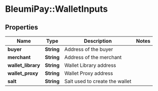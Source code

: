 # BleumiPay::WalletInputs

## Properties

Name | Type | Description | Notes
------------ | ------------- | ------------- | -------------
**buyer** | **String** | Address of the buyer | 
**merchant** | **String** | Address of the merchant | 
**wallet_library** | **String** | Wallet Library address | 
**wallet_proxy** | **String** | Wallet Proxy address | 
**salt** | **String** | Salt used to create the wallet | 
